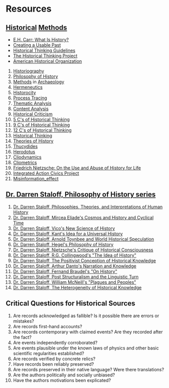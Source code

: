 # Resources

## [Historical](https://en.wikipedia.org/wiki/Category:History) [Methods](https://en.wikipedia.org/wiki/Historical_method)

- [E.H. Carr: What Is History?](https://en.wikipedia.org/wiki/What_Is_History%3F)
- [Creating a Usable Past](https://www.degruyter.com/document/doi/10.12987/9780300252316-015/html?lang=en)
- [Historical Thinking Guidelines](https://iacp.berkeley.edu/historical-analysis/historical-thinking)
- [The Historical Thinking Project](https://historicalthinking.ca/)
- [American Historical Organization](https://www.historians.org/)

1. [Historiography](https://en.wikipedia.org/wiki/Category:Historiography)
2. [Philosophy of History](https://en.wikipedia.org/wiki/Category:Philosophy_of_history)
3. [Methods](https://en.wikipedia.org/wiki/Category:Methods_in_archaeology) in [Archaeology](https://en.wikipedia.org/wiki/Archaeology)
4. [Hermeneutics](https://en.wikipedia.org/wiki/Category:Hermeneutics)
5. [Historocity](https://en.wikipedia.org/wiki/Historicity)
6. [Process Tracing](https://en.wikipedia.org/wiki/Process_tracing)
7. [Thematic Analysis](https://en.wikipedia.org/wiki/Thematic_analysis)
8. [Content Analysis](https://en.wikipedia.org/wiki/Content_analysis)
9. [Historical Criticism](https://en.wikipedia.org/wiki/Historical_criticism)
10. [5 C's of Historical Thinking](https://www.historians.org/publications-and-directories/perspectives-on-history/january-2007/what-does-it-mean-to-think-historically)
11. [9 C's of Historical Thinking](https://thinkingthroughhistory.wordpress.com/2013/05/03/the-nine-cs-of-historical-thinking/)
12. [12 C's of Historical Thinking](https://thinkingthroughhistory.wordpress.com/2016/06/10/historical-thinking-as-12-cs/)
13. [Historical Thinking](https://en.wikipedia.org/wiki/Historical_thinking)
14. [Theories of History](https://en.wikipedia.org/wiki/Category:Theories_of_history)
15. [Thucydides](https://en.wikipedia.org/wiki/Thucydides)
16. [Herodotus](https://en.wikipedia.org/wiki/Herodotus)
17. [Cliodynamics](https://en.wikipedia.org/wiki/Cliodynamics)
18. [Cliometrics](https://en.wikipedia.org/wiki/Cliometrics)
19. [Friedrich Nietzsche: On the Use and Abuse of History for Life](https://la.utexas.edu/users/hcleaver/330T/350kPEENietzscheAbuseTableAll.pdf)
20. [Integrated Action Civics Project](https://iacp.berkeley.edu/)
21. [Misinformation_effect](https://en.wikipedia.org/wiki/Misinformation_effect)

## [Dr. Darren Staloff, Philosophy of History series](https://www.youtube.com/playlist?list=PLMT3Fi0FoRfq7Jf-guDbz5x-rHCcXVjZ7)

1. [Dr. Darren Staloff, Philosophies, Theories, and Interpretations of Human History](https://www.youtube.com/watch?v=pIeOVuoANr4)
2. [Dr. Darren Staloff, Mircea Eliade's Cosmos and History and Cyclical Time](https://www.youtube.com/watch?v=hTMboybiiHg)
3. [Dr. Darren Staloff, Vico's New Science of History](https://www.youtube.com/watch?v=9wjadICSX7Q)
4. [Dr. Darren Staloff, Kant's Idea for a Universal History](https://www.youtube.com/watch?v=oLQDUUDzS30)
5. [Dr. Darren Staloff, Arnold Toynbee and World Historical Speculation](https://www.youtube.com/watch?v=aC8ocQNlk6E)
6. [Dr. Darren Staloff, Hegel's Philosophy of History](https://www.youtube.com/watch?v=AujF0bbiP_8)
7. [Dr. Darren Staloff, Nietzsche's Critique of Historical Consciousness](https://www.youtube.com/watch?v=SCx2xgwUJ9s)
8. [Dr. Darren Staloff, R.G. Collingwood's "The Idea of History"](https://www.youtube.com/watch?v=PvoRLAHfGrQ)
9. [Dr. Darren Staloff, The Positivist Conception of Historical Knowledge](https://www.youtube.com/watch?v=4XMt-wFGGao)
10. [Dr. Darren Staloff, Arthur Danto's Narration and Knowledge](https://www.youtube.com/watch?v=YS9oJ8jy9oE)
11. [Dr. Darren Staloff, Fernand Braudel's "On History"](https://www.youtube.com/watch?v=NEKDsDg--yo)
12. [Dr. Darren Staloff, Post Structuralism and the Linguistic Turn](https://www.youtube.com/watch?v=LUS3Cwlel04)
13. [Dr. Darren Staloff, William McNeill's "Plagues and Peoples"](https://www.youtube.com/watch?v=XlD3gc1wEs4)
14. [Dr. Darren Staloff, The Heterogeneity of Historical Knowledge](https://www.youtube.com/watch?v=wimNy09cS9U)

## Critical Questions for Historical Sources

1. Are records acknowledged as fallible? Is it possible there are errors or mistakes?
2. Are records first-hand accounts?
3. Are records contemporary with claimed events? Are they recorded after the fact?
4. Are events independently corroborated?
5. Are events plausible under the known laws of physics and other basic scientific regularities established?
6. Are records verified by concrete relics?
7. Have records been reliably preserved?
8. Are records preserved in their native language? Were there translations?
9. Are the authors politically and socially unbiased?
10. Have the authors motivations been explicated?